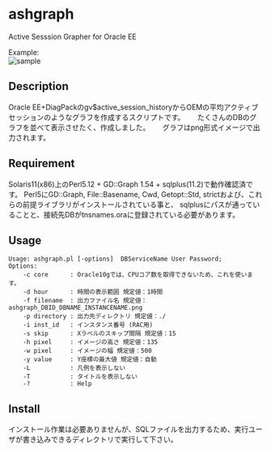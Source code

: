 # ashgraph
Active Sesssion Grapher for Oracle EE  

Example:  
![sample](https://github.com/HideZima/ashgraph/blob/master/ashgraph_1234567890_TESTDB_TESTDB1.png)
## Description
Oracle EE+DiagPackのgv$active_session_historyからOEMの平均アクティブセッションのようなグラフを作成するスクリプトです。　　
たくさんのDBのグラフを並べて表示させたく、作成しました。　　
グラフはpng形式イメージで出力されます。

## Requirement
Solaris11(x86)上のPerl5.12 + GD::Graph 1.54 + sqlplus(11.2)で動作確認済です。
Perl5にGD::Graph, File::Basename, Cwd, Getopt::Std, strictおよび、これらの前提ライブラリがインストールされている事と、
sqlplusにパスが通っていることと、接続先DBがtnsnames.oraに登録されている必要があります。

## Usage
    Usage: ashgraph.pl [-options]  DBServiceName User Password;
    Options:
    	-c core      : Oracle10gでは、CPUコア数を取得できないため、これを使います。 
    	-d hour      : 時間の表示範囲 規定値：1時間
    	-f filename  : 出力ファイル名 規定値：ashgraph_DBID_DBNAME_INSTANCENAME.png
    	-p directory : 出力先ディレクトリ 規定値：./
    	-i inst_id   : インスタンス番号 (RAC用) 
    	-s skip      : Xラベルのスキップ間隔 規定値：15
    	-h pixel     : イメージの高さ 規定値：135
    	-w pixel     : イメージの幅 規定値：500
    	-y value     : Y座標の最大値 規定値：自動 
    	-L           : 凡例を表示しない
    	-T           : タイトルを表示しない
    	-?           : Help
        
## Install
インストール作業は必要ありませんが、SQLファイルを出力するため、実行ユーザが書き込みできるディレクトリで実行して下さい。

